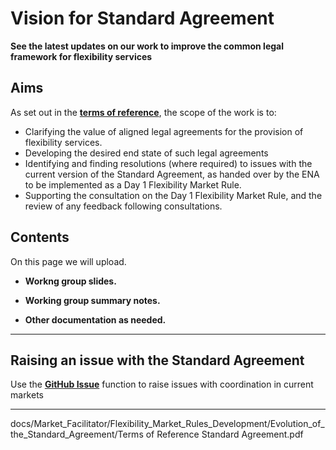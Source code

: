 # Vision for Standard Agreement

**See the latest updates on our work to improve the common legal framework for flexibility services**

## Aims

As set out in the **[terms of reference](https://github.com/mez-FMDA/Market-Facilitator-FMAR/tree/main/docs/Market_Facilitator/Flexibility_Market_Rules_Development/Evolution_of_the_Standard_Agreement/Terms_of_Reference_Standard_Agreement.pdf)**, the scope of the work is to: 
*	Clarifying the value of aligned legal agreements for the provision of flexibility services. 
*	Developing the desired end state of such legal agreements
*	Identifying and finding resolutions (where required) to issues with the current version of the Standard Agreement, as handed over by the ENA to be implemented as a Day 1 Flexibility Market Rule. 
*	Supporting the consultation on the Day 1 Flexibility Market Rule, and the review of any feedback following consultations. 



## Contents

On this page we will upload. 

*   **Workng group slides.**

*   **Working group summary notes.** 

*   **Other documentation as needed.** 

---

## Raising an issue with the Standard Agreement

Use the **[GitHub Issue](https://github.com/mez-FMDA/MF.github.io/issues)** function to raise issues with coordination in current markets

---

docs/Market_Facilitator/Flexibility_Market_Rules_Development/Evolution_of_the_Standard_Agreement/Terms of Reference Standard Agreement.pdf
